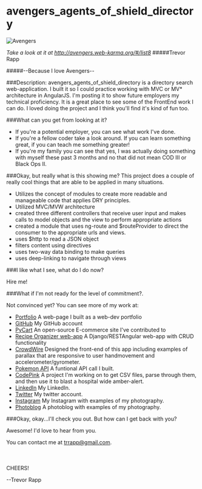 # avengers_agents_of_shield_directory
![Avengers](https://cloud.githubusercontent.com/assets/11747875/8291590/bcc1441a-18e7-11e5-90a9-4509ed8f53ad.jpg)

*Take a look at it at http://avengers.web-karma.org/#/list8*
#####Trevor Rapp

#####--Because I love Avengers--

###Description: 
avengers_agents_of_shield_directory is a directory search web-application.  I built it so I could practice working with MVC or MV* architecture in AngularJS.  I'm posting it to show future employers my technical proficiency.  It is a great place to see some of the FrontEnd work I can do.  I loved doing the project and I think you'll find it's kind of fun too.  

###What can you get from looking at it? 

* If you're a potential employer, you can see what work I've done.
* If you're a fellow coder take a look around.  If you can learn something great, if you can teach me something greater!
* If you're my family you can see that yes, I was actually doing something with myself these past 3 months and no that did not mean COD III or Black Ops II.

###Okay, but really what is this showing me?
This project does a couple of really cool things that are able to be applied in many situations. 

* Utilizes the concept of modules to create more readable and manageable code that applies DRY principles.
* Utilized MVC/MVW architecture
* created three different controllers that receive user input and makes calls to model objects and the view to       perform appropriate actions
* created a module that uses ng-route and $routeProvider to direct the consumer to the appropriate urls and views.
* uses $http to read a JSON object
* filters content using directives
* uses two-way data binding to make queries
* uses deep-linking to navigate through views


###I like what I see, what do I do now?

Hire me!  

###What if I'm not ready for the level of commitment?.

Not convinced yet?  You can see more of my work at: 
* [Portfolio](http://web-karma.org/)  A web-page I built as a web-dev portfolio
* [GitHub](https://github.com/trrapp12)  My GitHub account
* [PyCart](https://github.com/Pycart/PyCart-Backend)  An open-source E-commerce site I've contributed to
* [Recipe Organizer web-app](http://recipes.web-karma.org/#/recipes)  A Django/RESTAngular web-app with CRUD functionality
* [CrowdWire](http://crowdwire.net/#/add-event)  Designed the front-end of this app including examples of parallax that are responsive to user handmovement and accelerometer/gyrometer.
* [Pokemon API](https://github.com/trrapp12/Project-repository/blob/master/Coding%20Bat/pokemon.js) A funtional API call I built.
* [CodePink](https://github.com/trrapp12/code_pink) A project I'm working on to get CSV files, parse through them, and then use it to blast a hospital wide amber-alert.
* [LinkedIn](https://www.linkedin.com/pub/trevor-rapp/37/a10/42) My LinkedIn.
* [Twitter](https://twitter.com/RappTrevor) My twitter account.
* [Instagram](https://instagram.com/trevor.rapp/) My Instagram with examples of my photography.
* [Photoblog](https://trappphotography.wordpress.com/) A photoblog with examples of my photography.

###Okay, okay...I'll check you out. But how can I get back with you?

Awesome!  I'd love to hear from you. 

You can contact me at trrapp@gmail.com.
</br>
</br>
</br>
</br>
CHEERS!

--Trevor Rapp
